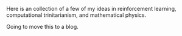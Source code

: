 Here is an collection of a few of my ideas in reinforcement learning, computational trinitarianism, and mathematical physics.

Going to move this to a blog.
